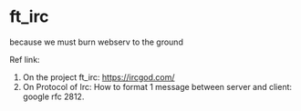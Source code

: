 # ft_irc
because we must burn webserv to the ground

Ref link:
1. On the project ft_irc: https://ircgod.com/
2. On Protocol of Irc: How to format 1 message between server and client: google rfc 2812.